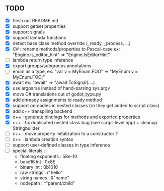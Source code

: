 ## TODO
- [x] flesh out README.md
- [x] support getset properties
- [x] support signals
- [x] support lambda functions
- [x] detect base class method override (_ready, _process, ...)
- [x] C# : rename methods/properties to Pascal-case ex: "Engine.is_editor_hint" => "Engine.IsEditorHint"
- [ ] lambda return type inference
- [x] export groups/subgroups annotations
- [ ] enum as a type, ex: "var v = MyEnum.FOO" => "MyEnum v = MyEnum.FOO;"
- [x] await ex: "await" => "await ToSignal(....)
- [x] use argparse instead of hand-parsing sys.argv
- [x] move C# translations out of godot_type.py
- [x] add onready assignments to ready method
- [x] support onreadies in nested classes (rn they get added to script class)
- [x] add c++ transpiling backend
- [x] c++ : generate bindings for methods and exported properties
- [x] c++ : fix duplicated nested class bug (see script-level.hpp) + cleanup Stringbuilder
- [ ] c++ : move property initalization to a constructor ?
- [ ] c++ : lambda creation syntax
- [ ] support user-defined classes in type inference
- [ ] special literals :
  * floating exponents : 58e-10
  * base16 int : 0x8E
  * binary int : 0b1010
  * raw strings : r"hello"
  * string names : &"name"
  * nodepath : ^"parent/child"